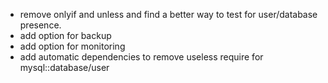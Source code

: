 * remove onlyif and unless and find a better way to test for user/database presence.
* add option for backup 
* add option for monitoring
* add automatic dependencies to remove useless require for mysql::database/user
